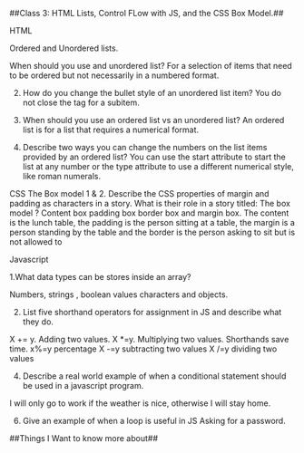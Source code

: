 ##Class 3: HTML Lists, Control FLow with JS, and the CSS Box Model.##


HTML

Ordered and Unordered lists.

When should you use and unordered list? For a selection of items that need to be ordered but not necessarily in a numbered format.


2. How do you change the bullet style of an unordered list item?
You do not close the tag for a subitem.

3. When should you use an ordered list vs an unordered list?
An ordered list is for a list that requires a numerical format. 


4. Describe two ways you can change the numbers on the list items provided by an ordered list? You can use the start attribute to start the list at any number or the type attribute to use a different numerical style, like roman numerals.


CSS
The Box model
1 & 2. Describe the CSS properties of margin and padding as characters in a story. What is their role in a story titled: The box model ? Content box padding box border box and margin box. The content is the lunch table, the padding is the person sitting at a table, the margin is a person standing by the table and the border is the person asking to sit but is not allowed to


Javascript

1.What data types can be stores inside an array?

Numbers, strings , boolean values characters and objects.

2.  List five shorthand operators for assignment in JS and describe  what they do.

X += y. Adding two values.     X *=y.  Multiplying two values.             Shorthands save time.
x%=y  percentage
X -=y subtracting two values
X /=y dividing two values
 

4.  Describe a real world example of when a conditional statement should be used in a javascript program.

I will only go to work if the weather is nice, otherwise I will stay home.


6. Give an example of when a loop is useful in JS
Asking for a password.

##Things I Want to know more about##